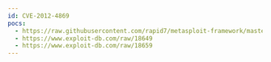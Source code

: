```yaml
---
id: CVE-2012-4869
pocs:
  - https://raw.githubusercontent.com/rapid7/metasploit-framework/master/modules/exploits/unix/http/freepbx_callmenum.rb
  - https://www.exploit-db.com/raw/18649
  - https://www.exploit-db.com/raw/18659
---
```

